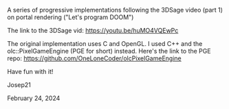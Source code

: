A series of progressive implementations following the 3DSage video (part 1) on portal rendering ("Let's program DOOM")

The link to the 3DSage vid: https://youtu.be/huMO4VQEwPc 

The original implementation uses C and OpenGL. I used C++ and the olc::PixelGameEngine (PGE for short) instead. Here's the link to the PGE repo: https://github.com/OneLoneCoder/olcPixelGameEngine

Have fun with it!

Josep21

February 24, 2024
